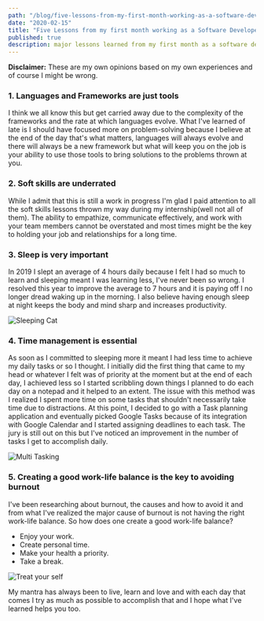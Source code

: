```yaml
---
path: "/blog/five-lessons-from-my-first-month-working-as-a-software-developer"
date: "2020-02-15"
title: "Five Lessons from my first month working as a Software Developer"
published: true
description: major lessons learned from my first month as a software developer
---
```


**Disclaimer:** These are my own opinions based on my own experiences and of course I might be wrong.

### 1. Languages and Frameworks are just tools

I think we all know this but get carried away due to the complexity of the frameworks and the rate at which languages evolve. What I've learned of late is I should have focused more on problem-solving because I believe at the end of the day that's what matters, languages will always evolve and there will always be a new framework but what will keep you on the job is your ability to use those tools to bring solutions to the problems thrown at you.

### 2. Soft skills are underrated

While I admit that this is still a work in progress I'm glad I paid attention to all the soft skills lessons thrown my way during my internship(well not all of them). The ability to empathize, communicate effectively, and work with your team members cannot be overstated and most times might be the key to holding your job and relationships for a long time.

### 3. Sleep is very important

In 2019 I slept an average of 4 hours daily because I felt I had so much to learn and sleeping meant I was learning less, I've never been so wrong. I resolved this year to improve the average to 7 hours and it is paying off I no longer dread waking up in the morning. I also believe having enough sleep at night keeps the body and mind sharp and increases productivity.

![Sleeping Cat](https://media.giphy.com/media/8rEWYweSplFGF7Z8sd/giphy.gif)

### 4. Time management is essential

As soon as I committed to sleeping more it meant I had less time to achieve my daily tasks or so I thought. I initially did the first thing that came to my head or whatever I felt was of priority at the moment but at the end of each day, I achieved less so I started scribbling down things I planned to do each day on a notepad and it helped to an extent. The issue with this method was I realized I spent more time on some tasks that shouldn't necessarily take time due to distractions. At this point, I decided to go with a Task planning application and eventually picked Google Tasks because of its integration with Google Calendar and I started assigning deadlines to each task. The jury is still out on this but I've noticed an improvement in the number of tasks I get to accomplish daily.

![Multi Tasking](https://media.giphy.com/media/lfgz0Dl40JWrkYgHoF/giphy.gif)

### 5. Creating a good work-life balance is the key to avoiding burnout

I've been researching about burnout, the causes and how to avoid it and from what I've realized the major cause of burnout is not having the right work-life balance.
So how does one create a good work-life balance?

- Enjoy your work.
- Create personal time.
- Make your health a priority.
- Take a break.

![Treat your self](https://media.giphy.com/media/aptJIZbitjf2g/giphy.gif)

My mantra has always been to live, learn and love and with each day that comes I try as much as possible to accomplish that and I hope what I've learned helps you too.
